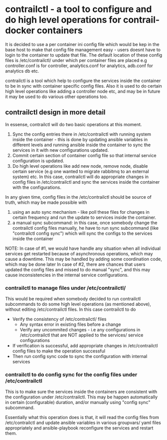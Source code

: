 # contrailctl - a tool to configure and do high level operations for contrail-docker containers
It is decided to use a per container ini config file which would be kep in the base host to make that config file 
management easy - users doesnt have to login to the container to update that file. The default location of these config
files is /etc/contrailctl/ under which per container files are placed e.g controller.conf is for controller,
analytics.conf for analytics, adb.conf for analytics db etc.

contrailctl is a tool which help to configure the services inside the container to be in sync with container specific
config files. Also it is used to do certain high level operations like adding a controller node etc, and may be in future
it may be used to do various other operations too.

## contrailctl design in more detail

In essense, contrailctl will do two basic operations at this moment.

1. Sync the config entries there in /etc/contrailctl with running system inside the container - this is done by updating
ansible variables in different levels and running ansible inside the container to sync the services in it with new
configurations updated.
2. Commit certain section of container config file so that internal service configuration is updated.
2. Do high level operations like add new node, remove node, disable certain service (e.g one wanted to migrate rabbitmq
to an external system) etc. In this case, contrailctl will do appropriate changes in config files in /etc/contrailctl
and sync the services inside the container with the configurations.

In any given time, config files in the /etc/contrailctl should be source of truth, which may be made possible with 

1. using an auto sync mechanism - like poll these files for changes in certain frequency and run the update to services
 inside the container.
2. a manual sync subcommand: in this case, once somebody change the contrailctl config files manually, he have to run
sync subcommand (like "contrailctl config sync") which will sync the configs to the services inside the container

NOTE: In case of #1, we would have handle any situation when all individual services get restarted because of asynchronous
 operations, which may cause a downtime. This may be handled by adding some coordination code, which may be done later
 In case of #2, there are chances that users updated the config files and missed to do manual "sync", and this may cause
 inconsistencies in the internal service configurations.


### contrailctl to manage files under /etc/contrailctl/
This would be required when somebody decided to run contrailctl subcommands to do some high level operations (as
mentioned above), without editing /etc/contrailctl files. In this case contrailctl to do

* Verify the consistency of /etc/contrailctl/ files
    * Any syntax error in existing files before a change
    * Verify any uncommited changes - i.e any configurations in /etc/contrailctl that are NOT applied to the services/
    service configurations
* If verification is successful, add appropriate changes in /etc/contrailctl config files to make the operation successful
* Then run config sync code to sync the configuration with internal services

### contrailctl to do config sync for the config files under /etc/contrailctl
This is to make sure the services inside the containers are consistent with the configuration under /etc/contrailctl.
This may be happen automatically in certain (configurable) duration, and/or manually using "config sync" subcommand.

Essentially what this operation does is that, it will read the config files from /etc/contrailctl and update ansible
variables in various groupvars/ yaml files appropriately and ansible-playbook reconfigure the services and restart them.

